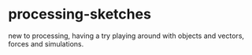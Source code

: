 # processing-sketches
new to processing, having a try
playing around with objects and vectors, forces and simulations.
